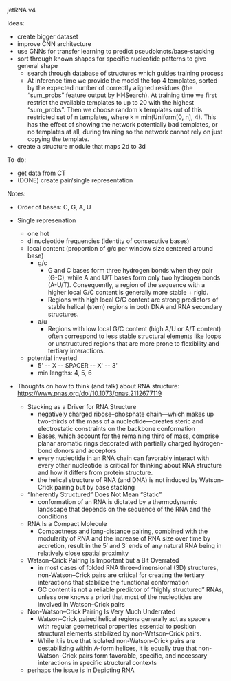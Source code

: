 jetRNA v4

Ideas: 
- create bigger dataset
- improve CNN architecture
- use GNNs for transfer learning to predict pseudoknots/base-stacking
- sort through known shapes for specific nucleotide patterns to give general shape
    - search through database of structures which guides training process
    -  At inference time we provide the model the top 4 templates, sorted by the expected number of correctly
aligned residues (the “sum_probs” feature output by HHSearch). At training time we first restrict the
available templates to up to 20 with the highest “sum_probs”. Then we choose random k templates out
of this restricted set of n templates, where k = min(Uniform[0, n], 4). This has the effect of showing
the network potentially bad templates, or no templates at all, during training so the network cannot rely
on just copying the template.
- create a structure module that maps 2d to 3d

To-do:
- get data from CT
- (DONE) create pair/single representation

Notes:
- Order of bases: C, G, A, U

- Single represenation
    - one hot
    - di nucleotide frequencies (identity of consecutive bases)
    - local content (proportion of g/c per window size centered around base)
        - g/c
            - G and C bases form three hydrogen bonds when they pair (G-C), while A and U/T bases form only two hydrogen bonds (A-U/T). Consequently, a region of the sequence with a higher local G/C content is generally more stable + rigid.
            - Regions with high local G/C content are strong predictors of stable helical (stem) regions in both DNA and RNA secondary structures.
        - a/u
            - Regions with low local G/C content (high A/U or A/T content) often correspond to less stable structural elements like loops or unstructured regions that are more prone to flexibility and tertiary interactions.
    - potential inverted
        - 5' -- X -- SPACER -- X' -- 3'
        - min lengths: 4, 5, 6

- Thoughts on how to think (and talk) about RNA structure:
https://www.pnas.org/doi/10.1073/pnas.2112677119
    - Stacking as a Driver for RNA Structure
        - negatively charged ribose–phosphate chain—which makes up two-thirds of the mass of a nucleotide—creates steric and electrostatic constraints on the backbone conformation
        - Bases, which account for the remaining third of mass, comprise planar aromatic rings decorated with partially charged hydrogen-bond donors and acceptors
        - every nucleotide in an RNA chain can favorably interact with every other nucleotide is critical for thinking about RNA structure and how it differs from protein structure.
        - the helical structure of RNA (and DNA) is not induced by Watson–Crick pairing but by base stacking
    - “Inherently Structured” Does Not Mean “Static”
        - conformation of an RNA is dictated by a thermodynamic landscape that depends on the sequence of the RNA and the conditions
    - RNA Is a Compact Molecule 
        - Compactness and long-distance pairing, combined with the modularity of RNA and the increase of RNA size over time by accretion, result in the 5′ and 3′ ends of any natural RNA being in relatively close spatial proximity
    - Watson–Crick Pairing Is Important but a Bit Overrated
        - in most cases of folded RNA three-dimensional (3D) structures, non-Watson–Crick pairs are critical for creating the tertiary interactions that stabilize the functional conformation
        - GC content is not a reliable predictor of “highly structured” RNAs, unless one knows a priori that most of the nucleotides are involved in Watson–Crick pairs
    - Non-Watson–Crick Pairing Is Very Much Underrated
        - Watson–Crick paired helical regions generally act as spacers with regular geometrical properties essential to position structural elements stabilized by non-Watson–Crick pairs.
        - While it is true that isolated non-Watson–Crick pairs are destabilizing within A-form helices, it is equally true that non-Watson–Crick pairs form favorable, specific, and necessary interactions in specific structural contexts
    - perhaps the issue is in Depicting RNA

